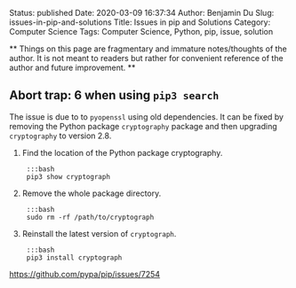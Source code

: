 Status: published
Date: 2020-03-09 16:37:34
Author: Benjamin Du
Slug: issues-in-pip-and-solutions
Title: Issues in pip and Solutions
Category: Computer Science
Tags: Computer Science, Python, pip, issue, solution

**
Things on this page are fragmentary and immature notes/thoughts of the author.
It is not meant to readers but rather for convenient reference of the author and future improvement.
**

## Abort trap: 6 when using `pip3 search`

The issue is due to to `pyopenssl` using old dependencies. 
It can be fixed by removing the Python package `cryptography` package
and then upgrading `cryptography` to version 2.8.

1. Find the location of the Python package cryptography.

        :::bash
        pip3 show cryptograph

2. Remove the whole package directory.

        :::bash
        sudo rm -rf /path/to/cryptograph

3. Reinstall the latest version of `cryptograph`.

        :::bash
        pip3 install cryptograph



https://github.com/pypa/pip/issues/7254
